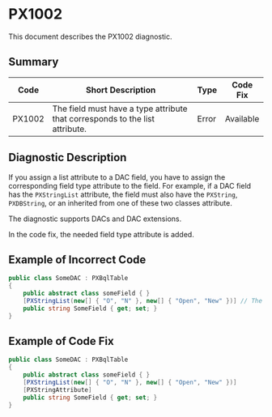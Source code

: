 # PX1002
This document describes the PX1002 diagnostic.

## Summary

| Code   | Short Description                                                            | Type  | Code Fix  | 
| ------ | ---------------------------------------------------------------------------- | ----- | --------- | 
| PX1002 | The field must have a type attribute that corresponds to the list attribute. | Error | Available |

## Diagnostic Description
If you assign a list attribute to a DAC field, you have to assign the corresponding field type attribute to the field. For example, if a DAC field has the `PXStringList` attribute, the field must also have the `PXString`, `PXDBString`, or an inherited from one of these two classes attribute.

The diagnostic supports DACs and DAC extensions.

In the code fix, the needed field type attribute is added.

## Example of Incorrect Code

```C#
public class SomeDAC : PXBqlTable
{
    public abstract class someField { }
    [PXStringList(new[] { "O", "N" }, new[] { "Open", "New" })] // The PX1002 error is displayed for this line.
    public string SomeField { get; set; }
}
```

## Example of Code Fix

```C#
public class SomeDAC : PXBqlTable
{
    public abstract class someField { }
    [PXStringList(new[] { "O", "N" }, new[] { "Open", "New" })]
    [PXStringAttribute]
    public string SomeField { get; set; }
}
```